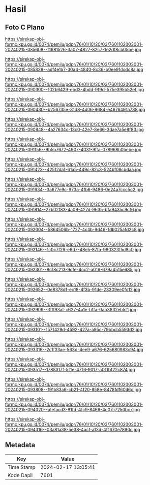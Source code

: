 # Hasil

## Foto C Plano

https://sirekap-obj-formc.kpu.go.id/0074/pemilu/pdpr/76/01/10/20/03/7601102003001-20240215-085608--f1981526-3a07-4827-82c7-1e2df8cb05be.jpg

https://sirekap-obj-formc.kpu.go.id/0074/pemilu/pdpr/76/01/10/20/03/7601102003001-20240215-085838--adf4e1b7-30a4-4840-8c36-b0ee91dcdc8a.jpg

https://sirekap-obj-formc.kpu.go.id/0074/pemilu/pdpr/76/01/10/20/03/7601102003001-20240215-090300--102b6429-ebd3-4bdd-9f9d-575e395b52ef.jpg

https://sirekap-obj-formc.kpu.go.id/0074/pemilu/pdpr/76/01/10/20/03/7601102003001-20240215-090430--b256735e-31d8-4d06-8684-e4976491a738.jpg

https://sirekap-obj-formc.kpu.go.id/0074/pemilu/pdpr/76/01/10/20/03/7601102003001-20240215-090848--4a27634c-13c0-42e7-8e66-3dae7a5e8f83.jpg

https://sirekap-obj-formc.kpu.go.id/0074/pemilu/pdpr/76/01/10/20/03/7601102003001-20240215-091156--9b5b7672-4907-4031-9ffa-078968b0bebe.jpg

https://sirekap-obj-formc.kpu.go.id/0074/pemilu/pdpr/76/01/10/20/03/7601102003001-20240215-091423--425f2da1-61a5-449c-82c3-524bf08cbdaa.jpg

https://sirekap-obj-formc.kpu.go.id/0074/pemilu/pdpr/76/01/10/20/03/7601102003001-20240215-091634--3a677e9c-973a-4fb6-9486-0e24a7ccc5c2.jpg

https://sirekap-obj-formc.kpu.go.id/0074/pemilu/pdpr/76/01/10/20/03/7601102003001-20240215-091814--27b02f83-4a09-427d-9635-bfa9435c9cf6.jpg

https://sirekap-obj-formc.kpu.go.id/0074/pemilu/pdpr/76/01/10/20/03/7601102003001-20240215-092004--5864506b-1727-4c4b-9d46-1db025afd2c8.jpg

https://sirekap-obj-formc.kpu.go.id/0074/pemilu/pdpr/76/01/10/20/03/7601102003001-20240215-092146--1c0c7f26-e6d7-48e5-87fa-980323f5d8c0.jpg

https://sirekap-obj-formc.kpu.go.id/0074/pemilu/pdpr/76/01/10/20/03/7601102003001-20240215-092301--8c18c213-9cfe-4cc2-a016-679a4515e685.jpg

https://sirekap-obj-formc.kpu.go.id/0074/pemilu/pdpr/76/01/10/20/03/7601102003001-20240215-092652--0e8378d1-ec18-4f3b-91de-23309ee0fc12.jpg

https://sirekap-obj-formc.kpu.go.id/0074/pemilu/pdpr/76/01/10/20/03/7601102003001-20240215-092909--3fff93af-c627-4a1e-b1fa-0ab3832eb5f1.jpg

https://sirekap-obj-formc.kpu.go.id/0074/pemilu/pdpr/76/01/10/20/03/7601102003001-20240215-093101--1571429d-4592-427a-a95c-79bbcb5593d2.jpg

https://sirekap-obj-formc.kpu.go.id/0074/pemilu/pdpr/76/01/10/20/03/7601102003001-20240215-093316--2c1f33ae-563d-4ee9-a676-625680983c94.jpg

https://sirekap-obj-formc.kpu.go.id/0074/pemilu/pdpr/76/01/10/20/03/7601102003001-20240215-093517--1788317f-5f1e-4716-9017-a011bf22c874.jpg

https://sirekap-obj-formc.kpu.go.id/0074/pemilu/pdpr/76/01/10/20/03/7601102003001-20240215-093808--f91b83a6-cb21-4f20-858e-8478fdf60d6c.jpg

https://sirekap-obj-formc.kpu.go.id/0074/pemilu/pdpr/76/01/10/20/03/7601102003001-20240215-094020--afefacd3-81fd-4fc9-8466-4c07c7250bc7.jpg

https://sirekap-obj-formc.kpu.go.id/0074/pemilu/pdpr/76/01/10/20/03/7601102003001-20240215-094316--03a81a38-5e38-4acf-a13d-4f1670e7880c.jpg


## Metadata

| Key        | Value               |
| ---------- | ------------------- |
| Time Stamp | 2024-02-17 13:05:41 |
| Kode Dapil | 7601                |



